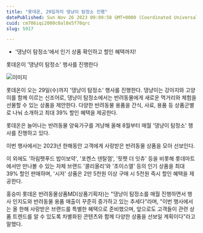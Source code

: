 ```yaml
---
title: "롯데온, 29일까지 댕냥이 탐정소 진행"
datePublished: Sun Nov 26 2023 09:09:58 GMT+0000 (Coordinated Universal Time)
cuid: cm706iqi2000c0al8e5f70qrc
slug: 5917

---
```



- '댕냥이 탐정소'에서 인기 상품 확인하고 할인 혜택까지!

롯데온이 '댕냥이 탐정소' 행사를 진행한다

![이미지](https://cdn.hashnode.com/res/hashnode/image/upload/v1739260036718/5e599c98-e16e-43fb-bd40-b0a101ddf2bc.jpeg)

롯데온이 오는 29일(수)까지 '댕냥이 탐정소' 행사를 진행한다. 댕냥이는 강아지와 고양이를 함께 이르는 신조어로, 댕냥이 탐정소에서는 반려동물에게 새로운 먹거리와 체험을 선물할 수 있는 상품을 제안한다. 다양한 반려동물 용품을 간식, 사료, 용품 등 상품군별로 나눠 소개하고 최대 39% 할인 혜택을 제공한다.

롯데온은 늘어나는 반려동물 양육가구를 겨냥해 올해 8월부터 매월 '댕냥이 탐정소' 행사를 진행하고 있다.

이번 행사에서는 2023년 한해동안 고객에게 사랑받은 반려동물 상품을 모아 선보인다.

이 외에도 '하림펫푸드 밥이보약', '포켄스 덴탈껌', '핏펫 더 잇츄' 등을 비롯해 롯데마트에서만 만나볼 수 있는 자체 브랜드 '콜리올리'와 '초이스엘' 등의 인기 상품을 최대 39% 할인 판매하며, '시저' 상품은 2만 5천원 이상 구매 시 5천원 즉시 할인 혜택을 제공한다.

홍승미 롯데온 반려동물상품MD(상품기획자)는 "댕냥이 탐정소를 매월 진행하면서 행사 인지도와 반려동물 용품 매출이 꾸준히 증가하고 있는 추세다"라며, "이번 행사에서는 올 한해 사랑받은 브랜드를 특별한 혜택으로 준비했으며, 앞으로도 고객들이 관련 상품 트렌드를 알 수 있도록 차별화된 콘텐츠와 함께 다양한 상품을 선보일 계획이다"라고 말했다.